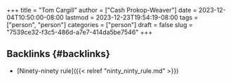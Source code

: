 +++
title = "Tom Cargill"
author = ["Cash Prokop-Weaver"]
date = 2023-12-04T10:50:00-08:00
lastmod = 2023-12-23T19:54:19-08:00
tags = ["person", "person"]
categories = ["person"]
draft = false
slug = "7539ce32-f3c5-486d-a7e7-414da5be7546"
+++

## Backlinks {#backlinks}

-   [Ninety-ninety rule]({{< relref "ninty_ninty_rule.md" >}})

